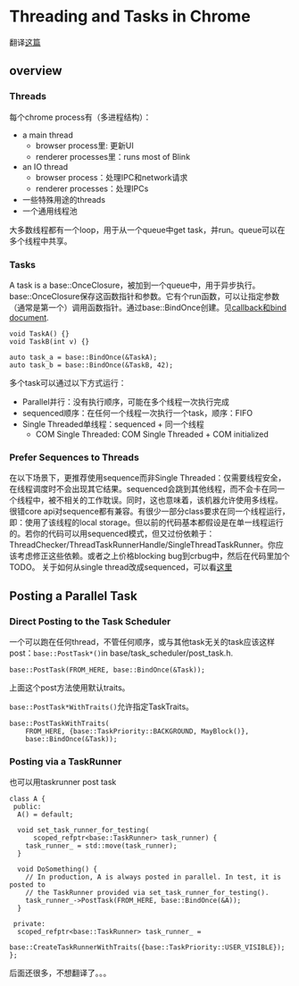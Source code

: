 # Threading and Tasks in Chrome

翻译[这篇](https://chromium.googlesource.com/chromium/src/+/master/docs/threading_and_tasks.md)

## overview

### Threads

每个chrome process有（多进程结构）：

- a main thread
  - browser process里: 更新UI
  - renderer processes里：runs most of Blink
- an IO thread
  - browser process：处理IPC和network请求
  - renderer processes：处理IPCs
- 一些特殊用途的threads
- 一个通用线程池

大多数线程都有一个loop，用于从一个queue中get task，并run。queue可以在多个线程中共享。

### Tasks

A task is a base::OnceClosure，被加到一个queue中，用于异步执行。
base::OnceClosure保存这函数指针和参数。它有个run函数，可以让指定参数（通常是第一个）调用函数指针。通过base::BindOnce创建。见[callback和bind document](https://chromium.googlesource.com/chromium/src/+/master/docs/callback.md).

```
void TaskA() {}
void TaskB(int v) {}

auto task_a = base::BindOnce(&TaskA);
auto task_b = base::BindOnce(&TaskB, 42);
```

多个task可以通过以下方式运行：
- Parallel并行：没有执行顺序，可能在多个线程一次执行完成
- sequenced顺序：在任何一个线程一次执行一个task，顺序：FIFO
- Single Threaded单线程：sequenced + 同一个线程
  - COM Single Threaded: COM Single Threaded + COM initialized

### Prefer Sequences to Threads

在以下场景下，更推荐使用sequence而非Single Threaded：仅需要线程安全，在线程调度时不会出现其它结果。sequenced会跳到其他线程，而不会卡在同一个线程中，被不相关的工作耽误。同时，这也意味着，该机器允许使用多线程。
很错core api对sequence都有兼容。有很少一部分class要求在同一个线程运行，即：使用了该线程的local storage。但以前的代码基本都假设是在单一线程运行的。若你的代码可以用sequenced模式，但又过份依赖于：ThreadChecker/ThreadTaskRunnerHandle/SingleThreadTaskRunner。你应该考虑修正这些依赖。或者之上价格blocking bug到crbug中，然后在代码里加个TODO。
关于如何从single thread改成sequenced，可以看[这里](https://chromium.googlesource.com/chromium/src/+/master/docs/task_scheduler_migration.md)

## Posting a Parallel Task

### Direct Posting to the Task Scheduler

一个可以跑在任何thread，不管任何顺序，或与其他task无关的task应该这样post：`base::PostTask*()`in base/task_scheduler/post_task.h.

```
base::PostTask(FROM_HERE, base::BindOnce(&Task));
```
上面这个post方法使用默认traits。

`base::PostTask*WithTraits()`允许指定TaskTraits。

```
base::PostTaskWithTraits(
    FROM_HERE, {base::TaskPriority::BACKGROUND, MayBlock()},
    base::BindOnce(&Task));
```

### Posting via a TaskRunner
也可以用taskrunner post task

```
class A {
 public:
  A() = default;

  void set_task_runner_for_testing(
      scoped_refptr<base::TaskRunner> task_runner) {
    task_runner_ = std::move(task_runner);
  }

  void DoSomething() {
    // In production, A is always posted in parallel. In test, it is posted to
    // the TaskRunner provided via set_task_runner_for_testing().
    task_runner_->PostTask(FROM_HERE, base::BindOnce(&A));
  }

 private:
  scoped_refptr<base::TaskRunner> task_runner_ =
      base::CreateTaskRunnerWithTraits({base::TaskPriority::USER_VISIBLE});
};
```

后面还很多，不想翻译了。。。

